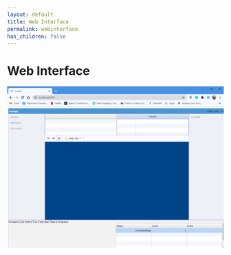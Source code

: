 ```yaml
---
layout: default
title: Web Interface
permalink: webinterface
has_children: false
---
```

# Web Interface

![Web Interface](webinterface.png)
